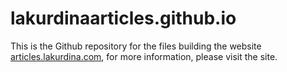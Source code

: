 # lakurdinaarticles.github.io

This is the Github repository for the files building the website [articles.lakurdina.com](articles.lakurdina.com), for more information, please visit the site.
